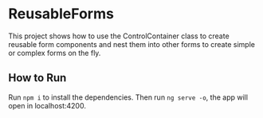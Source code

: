 # ReusableForms

This project shows how to use the ControlContainer class to create reusable form components and nest them into other forms to create simple or complex forms on the fly.

## How to Run

Run `npm i` to install the dependencies. Then run `ng serve -o`, the app will open in localhost:4200.
